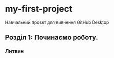 # my-first-project
Навчальний проєкт для вивчення GitHub Desktop

## Розділ 1: Починаємо роботу.

### Литвин
